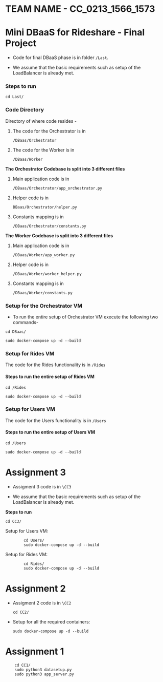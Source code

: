 # TEAM NAME - CC_0213_1566_1573

# Mini DBaaS for Rideshare - Final Project

*	Code for final DBaaS phase is in folder ``` /Last ```.

*	We assume that the basic requirements such as setup of the LoadBalancer is already met.

### Steps to run
```
cd Last/
```
### Code Directory

Directory of where code resides - 
1.	The code for the Orchestrator is in 	
		
	```/DBaas/Orchestrator```
2.	The code for the Worker is in	

	```/DBaas/Worker```

**The Orchestrator Codebase is split into 3 different files**
1.	Main application code is in	

	```/DBaas/Orchestrator/app_orchestrator.py```
2.	Helper code is in
	
	```DBaas/Orchestrator/helper.py```
3.	Constants mapping is in 	
	
	```/DBaas/Orchestrator/constants.py```

**The Worker Codebase is split into 3 different files**
1.	Main application code is in

	```/DBaas/Worker/app_worker.py```
2.	Helper code is in

	```/DBaas/Worker/worker_helper.py```
3.	Constants mapping is in 

	```/DBaas/Worker/constants.py```


### Setup for the Orchestrator VM
*	To run the entire setup of Orchestrator VM execute the following two commands-
```		
cd DBaas/
```
```
sudo docker-compose up -d --build
```

### Setup for Rides VM
The code for the Rides functionality is in ```/Rides```
#### Steps to run the entire setup of Rides VM

```cd /Rides```

```sudo docker-compose up -d --build```

		
### Setup for Users VM
The code for the Users functionality is in ```/Users```

#### Steps to run the entire setup of Users VM

```cd /Users```

```sudo docker-compose up -d --build```

# Assignment 3 
*	Assigment 3 code is in ```\CC3```

*	We assume that the basic requirements such as setup of the LoadBalancer is already met.

**Steps to run**

```cd CC3/```

Setup for Users VM:

			cd Users/
			sudo docker-compose up -d --build
		
Setup for Rides VM:

			cd Rides/
			sudo docker-compose up -d --build

# Assignment 2
*	Assigment 2 code is in ```\CC2```

		cd CC2/

*	Setup for all the required containers:
		
		sudo docker-compose up -d --build

# Assignment 1

		cd CC1/
		sudo python3 datasetup.py
		sudo python3 app_server.py
